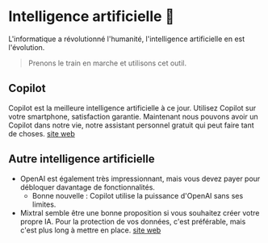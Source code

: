 # Intelligence artificielle 🤖
L'informatique a révolutionné l'humanité, l'intelligence artificielle en est l'évolution.
> Prenons le train en marche et utilisons cet outil.
## Copilot
Copilot est la meilleure intelligence artificielle à ce jour.
Utilisez Copilot sur votre smartphone, satisfaction garantie.
Maintenant nous pouvons avoir un Copilot dans notre vie, notre assistant personnel gratuit qui peut faire tant de choses. [site web](https://copilot.microsoft.com/)
## Autre intelligence artificielle
- OpenAI est également très impressionnant, mais vous devez payer pour débloquer davantage de fonctionnalités.
  - Bonne nouvelle : Copilot utilise la puissance d'OpenAI sans ses limites.
- Mixtral semble être une bonne proposition si vous souhaitez créer votre propre IA. Pour la protection de vos données, c'est préférable, mais c'est plus long à mettre en place. [site web](https://mistral.ai)